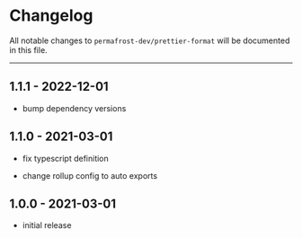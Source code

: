 # Changelog

All notable changes to `permafrost-dev/prettier-format` will be documented in this file.

---

## 1.1.1 - 2022-12-01

- bump dependency versions

## 1.1.0 - 2021-03-01

- fix typescript definition

- change rollup config to auto exports

## 1.0.0 - 2021-03-01

- initial release
